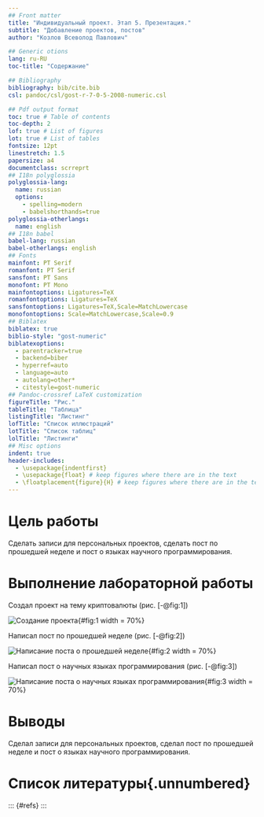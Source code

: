 ```yaml
---
## Front matter
title: "Индивидуальный проект. Этап 5. Презентация."
subtitle: "Добавление проектов, постов"
author: "Козлов Всеволод Павлович"

## Generic otions
lang: ru-RU
toc-title: "Содержание"

## Bibliography
bibliography: bib/cite.bib
csl: pandoc/csl/gost-r-7-0-5-2008-numeric.csl

## Pdf output format
toc: true # Table of contents
toc-depth: 2
lof: true # List of figures
lot: true # List of tables
fontsize: 12pt
linestretch: 1.5
papersize: a4
documentclass: scrreprt
## I18n polyglossia
polyglossia-lang:
  name: russian
  options:
	- spelling=modern
	- babelshorthands=true
polyglossia-otherlangs:
  name: english
## I18n babel
babel-lang: russian
babel-otherlangs: english
## Fonts
mainfont: PT Serif
romanfont: PT Serif
sansfont: PT Sans
monofont: PT Mono
mainfontoptions: Ligatures=TeX
romanfontoptions: Ligatures=TeX
sansfontoptions: Ligatures=TeX,Scale=MatchLowercase
monofontoptions: Scale=MatchLowercase,Scale=0.9
## Biblatex
biblatex: true
biblio-style: "gost-numeric"
biblatexoptions:
  - parentracker=true
  - backend=biber
  - hyperref=auto
  - language=auto
  - autolang=other*
  - citestyle=gost-numeric
## Pandoc-crossref LaTeX customization
figureTitle: "Рис."
tableTitle: "Таблица"
listingTitle: "Листинг"
lofTitle: "Список иллюстраций"
lotTitle: "Список таблиц"
lolTitle: "Листинги"
## Misc options
indent: true
header-includes:
  - \usepackage{indentfirst}
  - \usepackage{float} # keep figures where there are in the text
  - \floatplacement{figure}{H} # keep figures where there are in the text
---
```


# Цель работы

Сделать записи для персональных проектов, сделать пост по прошедшей неделе и пост о языках научного программирования.

# Выполнение лабораторной работы

Создал проект на тему криптовалюты (рис. [-@fig:1])

![Создание проекта](image/1.png){#fig:1 width = 70%}

Написал пост по прошедшей неделе (рис. [-@fig:2])

![Написание поста о прошедшей неделе](image/2.png){#fig:2 width = 70%}

Написал пост о научных языках программирования (рис. [-@fig:3])

![Написание поста о научных языках программирования](image/3.png){#fig:3 width = 70%}

# Выводы

Сделал записи для персональных проектов, сделал пост по прошедшей неделе и пост о языках научного программирования.

# Список литературы{.unnumbered}

::: {#refs}
:::
